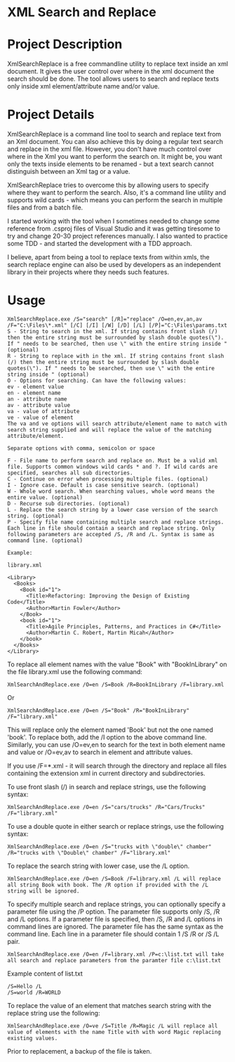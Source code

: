# XML Search and Replace
# Project Description
XmlSearchReplace is a free commandline utility to replace text inside an xml document. It gives the user control over where in the xml document the search should be done. The tool allows users to search and replace texts only inside xml element/attribute name and/or value.

# Project Details

XmlSearchReplace is a command line tool to search and replace text from an Xml document. You can also achieve this by doing a regular text search and replace in the xml file. However, you don't have much control over where in the Xml you want to perform the search on. It might be, you want only the texts inside elements to be renamed - but a text search cannot distinguish between an Xml tag or a value.

XmlSearchReplace tries to overcome this by allowing users to specify where they want to perform the search. Also, it's a command line utility and supports wild cards - which means you can perform the search in multiple files and from a batch file.

I started working with the tool when I sometimes needed to change some reference from .csproj files of Visual Studio and it was getting tiresome to try and change 20-30 project references manually. I also wanted to practice some TDD - and started the development with a TDD approach.

I believe, apart from being a tool to replace texts from within xmls, the search replace engine can also be used by developers as an independent library in their projects where they needs such features.

# Usage
```
XmlSearchReplace.exe /S="search" [/R]="replace" /O=en,ev,an,av /F="C:\Files\*.xml" [/C] [/I] [/W] [/D] [/L] [/P]="C:\Files\params.txt
S - String to search in the xml. If string contains front slash (/) then the entire string must be surrounded by slash double quotes(\"). If " needs to be searched, then use \" with the entire string inside " (optional)
R - String to replace with in the xml. If string contains front slash (/) then the entire string must be surrounded by slash double quotes(\"). If " needs to be searched, then use \" with the entire string inside " (optional)
O - Options for searching. Can have the following values: 
ev - element value
en - element name
an - attribute name
av - attribute value
va - value of attribute
ve - value of element
The va and ve options will search attribute/element name to match with search string supplied and will replace the value of the matching attribute/element.

Separate options with comma, semicolon or space

F - File name to perform search and replace on. Must be a valid xml file. Supports common windows wild cards * and ?. If wild cards are specified, searches all sub directories.
C - Continue on error when processing multiple files. (optional)
I - Ignore case. Default is case sensitive search. (optional)
W - Whole word search. When searching values, whole word means the entire value. (optional)
D - Recurse sub directories. (optional)
L - Replace the search string by a lower case version of the search string. (optional)
P - Specify file name containing multiple search and replace strings. Each line in file should contain a search and replace string. Only following parameters are accepted /S, /R and /L. Syntax is same as command line. (optional)
```

```
Example:

library.xml

<Library>
  <Books>
    <Book id="1">
      <Title>Refactoring: Improving the Design of Existing Code</Title>
      <Author>Martin Fowler</Author>
    </Book>
    <book id="1">
      <Title>Agile Principles, Patterns, and Practices in C#</Title>
      <Author>Martin C. Robert, Martin Micah</Author>
    </book>
  </Books>
</Library>
```

To replace all element names with the value "Book" with "BookInLibrary" on the file library.xml use the following command:
```
XmlSearchAndReplace.exe /O=en /S=Book /R=BookInLibrary /F=library.xml
```
Or
```
XmlSearchAndReplace.exe /O=en /S="Book" /R="BookInLibrary" /F="library.xml"
```

This will replace only the element named 'Book' but not the one named 'book'. To replace both, add the /I option to the above command line.
Similarly, you can use /O=ev,en to search for the text in both element name and value or /O=ev,av to search in element and attribute values.

If you use /F=*.xml - it will search through the directory and replace all files containing the extension xml in current directory and subdirectories.

To use front slash (/) in search and replace strings, use the following syntax:
```
XmlSearchAndReplace.exe /O=en /S="cars/trucks" /R="Cars/Trucks" /F="library.xml"
```

To use a double quote in either search or replace strings, use the following syntax:
```
XmlSearchAndReplace.exe /O=en /S="trucks with \"double\" chamber" /R="trucks with \"Double\" chamber" /F="library.xml"
```

To replace the search string with lower case, use the /L option.
```
XmlSearchAndReplace.exe /O=en /S=Book /F=library.xml /L will replace all string Book with book. The /R option if provided with the /L string will be ignored.
```

To specify multiple search and replace strings, you can optionally specify a parameter file using the /P option. The parameter file supports only /S, /R and /L options. If a parameter file is specified, then /S, /R and /L options in command lines are ignored. The parameter file has the same syntax as the command line. Each line in a parameter file should contain 1 /S /R or /S /L pair.
```
XmlSearchAndReplace.exe /O=en /F=library.xml /P=c:\list.txt will take all search and replace parameters from the paramter file c:\list.txt
```

Example content of list.txt
```
/S=Hello /L
/S=world /R=WORLD
```


To replace the value of an element that matches search string with the replace string use the following:
```
XmlSearchAndReplace.exe /O=ve /S=Title /R=Magic /L will replace all value of elements with the name Title with with word Magic replacing existing values.
```
Prior to replacement, a backup of the file is taken.
